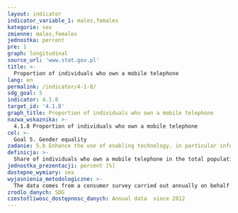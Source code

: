 ```yaml
---
layout: indicator
indicator_variable_1: males,females
kategorie: sex
zmienne: males,females
jednostka: percent
pre: 1
graph: longitudinal
source_url: 'www.stat.gov.pl'
title: >-
  Proportion of individuals who own a mobile telephone
lang: en
permalink: /indicator/4-1-8/
sdg_goal: 5
indicator: 4.1.8
target_id: '4.1.8'
graph_title: Proportion of individuals who own a mobile telephone
nazwa_wskaznika: >-
  4.1.8 Proportion of individuals who own a mobile telephone
cel: >-
  Goal 5. Gender equality
zadanie: 5.b Enhance the use of enabling technology, in particular information and communications technology, to promote the empowerment of women
definicja: >-
  Share of individuals who own a mobile telephone in the total population aged 15 and over.
jednostka_prezentacji: percent [%]
dostepne_wymiary: sex
wyjasnienia_metodologiczne: >-
  The data comes from a consumer survey carried out annually on behalf of the Office of Eletronic Communication.The aim of the study is to seek the views of individual customers on the telecommunications market in Poland. It covered the following services: telephony: fixed, VoIP, mobile, including Premium Rate  Internet: dial-up, fixed, mobile  bundled services (packages)  elements of universal service - National Telephone Directory, National Directory of Public Telephone Numbers. In addition, the general opinions of consumers on the telecommunications market in Poland and the following changes are collected.The study is carried out using the Computer Assisted Personal Interview (CAPI) method, i.e. direct interviews with the respondent using mobile devices (e.g. laptop), where responses are recorded. The study used a random sample stratified according to the voivodship (i.e.the division into sub-sampling and random selection of an object from each of them) and included persons aged 15 and over. The results of the study were weighted according to the structure of Poles aged 15 and over. Age, education and size of the place of residence were taken into consideration when determining the weights.
zrodlo_danych: SDG
czestotliwosc_dostępnosc_danych: Annual data  since 2012
---
```

